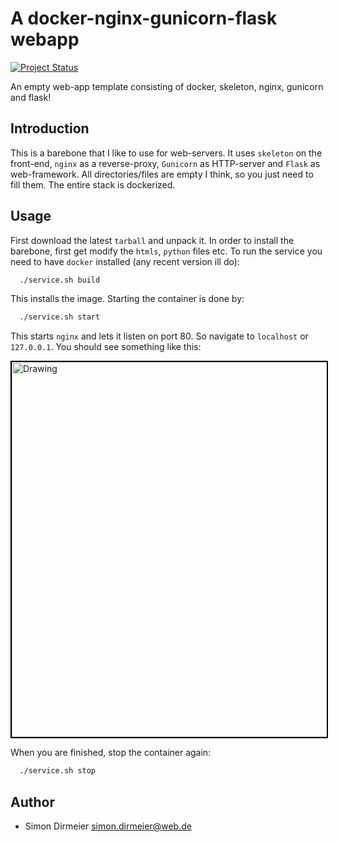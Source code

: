 # A docker-nginx-gunicorn-flask webapp

[![Project Status](http://www.repostatus.org/badges/latest/inactive.svg)](http://www.repostatus.org/#inactive)

An empty web-app template consisting of docker, skeleton, nginx, gunicorn and flask!

## Introduction

This is a barebone that I like to use for web-servers. It uses `skeleton` on the front-end, `nginx` as a reverse-proxy, `Gunicorn` as HTTP-server and `Flask` as web-framework. All directories/files are empty I think, so you just need to fill them. The entire stack is dockerized.

## Usage

First download the latest `tarball` and unpack it. In order to install the barebone, first get modify the `htmls`, `python` files etc. To run the service you need to have `docker` installed (any recent version ill do):

```sh
  ./service.sh build
```

This installs the image. Starting the container is done by:

```sh
  ./service.sh start
```

This starts `nginx` and lets it listen on port 80. So navigate to `localhost` or `127.0.0.1`. You should see something like this:

<img src="https://github.com/dirmeier/webapp-barebone/blob/master/_img/server.jpg" alt="Drawing" style="height: 600px; border:2px solid black" />

When you are finished, stop the container again:

```sh
  ./service.sh stop
```

## Author

* Simon Dirmeier <a href="mailto:simon.dirmeier @ web.de">simon.dirmeier@web.de</a>
